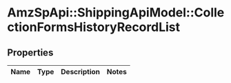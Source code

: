 # AmzSpApi::ShippingApiModel::CollectionFormsHistoryRecordList

## Properties
Name | Type | Description | Notes
------------ | ------------- | ------------- | -------------

